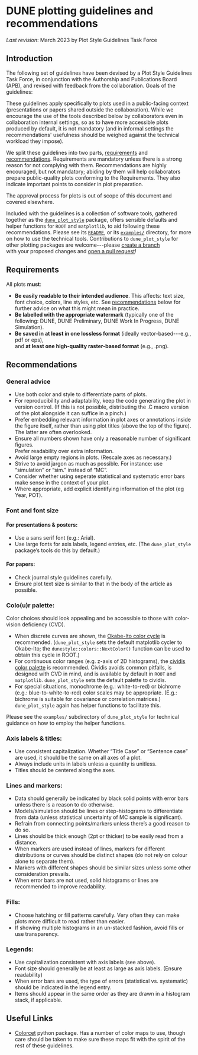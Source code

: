 # DUNE plotting guidelines and recommendations

_Last revision_: March 2023  by Plot Style Guidelines Task Force

## Introduction
The following set of guidelines have been devised by a Plot Style Guidelines Task Force, 
in conjunction with the Authorship and Publications Board (APB), and revised with feedback from the collaboration.
Goals of the guidelines:

These guidelines apply specifically to plots used in a public-facing context (presentations or papers shared outside the collaboration).
While we encourage the use of the tools described below by collaborators
even in collaboration internal settings, so as to have more accessible plots produced by default, it is not mandatory
(and in informal settings the recommendations' usefulness should be weighed against the technical workload they impose).

We split these guidelines into two parts, [requirements](#requirements) and [recommendations](#recommendations).
Requirements are mandatory unless there is a strong reason for not complying with them.
Recommendations are highly encouraged, but not mandatory; abiding by them will help collaborators prepare
public-quality plots conforming to the Requirements.  They also indicate important points to consider in plot preparation.

The approval process for plots is out of scope of this document and covered elsewhere.

Included with the guidelines is a collection of software tools, gathered together as the 
[`dune_plot_style`](https://github.com/DUNE/dune_plot_style) package, 
offers sensible defaults and helper functions for `ROOT` and `matplotlib`, to aid following these recommendations.
Please see its [`README`](https://github.com/DUNE/dune_plot_style/blob/main/README.md), 
or its [`examples/`](https://github.com/DUNE/dune_plot_style/tree/main/examples) directory, 
for more on how to use the technical tools.
Contributions to `dune_plot_style` for other plotting packages are welcome---please
[create a branch](https://docs.github.com/en/pull-requests/collaborating-with-pull-requests/proposing-changes-to-your-work-with-pull-requests/about-branches)  
with your proposed changes and [open a pull request](https://github.com/DUNE/dune_plot_style/compare)!

## Requirements
All plots **must**:

- **Be easily readable to their intended audience**.  This affects: text size, font choice, colors, line styles, etc. 
  See [recommendations](#recommendations) below for further advice on what this might mean in practice.
- **Be labelled with the appropriate watermark** (typically one of the following:
  DUNE, DUNE Preliminary, DUNE Work In Progress, DUNE Simulation).
- **Be saved in at least in one lossless format** (ideally vector-based---e.g., pdf or eps),  
  and **at least one high-quality raster-based format** (e.g., .png).

## Recommendations

### General advice

- Use both color and style to differentiate parts of plots.
- For reproducibility and adaptability, keep the code generating the plot in version control.
  (If this is not possible, distributing the .C macro version of the plot alongside it can suffice in a pinch.)
- Prefer embedding relevant information in plot axes or annotations inside the figure itself,
  rather than using plot titles (above the top of the figure). The latter are often overlooked.
- Ensure all numbers shown have only a reasonable number of significant figures.   
  Prefer readability over extra information.
- Avoid large empty regions in plots. (Rescale axes as necessary.)
- Strive to avoid jargon as much as possible. For instance: use “simulation” or “sim.” instead of “MC”.
- Consider whether using seperate statistical and systematic error bars make sense in the context of your plot.
- Where appropriate, add explicit identifying information of the plot (eg Year, POT).

### Font and font size

#### For presentations & posters:

- Use a sans serif font (e.g.: Arial).
- Use large fonts for axis labels, legend entries, etc.  (The `dune_plot_style` package’s tools do this by default.)

#### For papers:

- Check journal style guidelines carefully.
- Ensure plot text size is similar to that in the body of the article as possible. 

### Colo(u)r palette:
Color choices should look appealing and be accessible to those with color-vision deficiency (CVD).

- When discrete curves are shown, the [Okabe-Ito color cycle](https://jfly.uni-koeln.de/color/) is recommended.
  (`dune_plot_style` sets the default matplotlib cycler to Okabe-Ito; 
   the `dunestyle::colors::NextColor()` function can be used to obtain this cycle in ROOT.)
- For continuous color ranges (e.g. z-axis of 2D histograms), the [cividis color palette](https://journals.plos.org/plosone/article?id=10.1371/journal.pone.0199239)
  is recommended.  Cividis avoids common pitfalls,  is designed with CVD in mind,
  and is available by default in `ROOT` and `matplotlib`.
  `dune_plot_style` sets the default palette to cividis.
- For special situations, monochrome (e.g.: white-to-red) or bichrome (e.g.: blue-to-white-to-red)
  color scales may be appropriate.  (E.g.: bichrome is suitable for covariance or correlation matrices.)
  `dune_plot_style` again has helper functions to facilitate this.

Please see the `examples/` subdirectory of `dune_plot_style` for technical guidance
on how to employ the helper functions.

### Axis labels & titles:

- Use consistent capitalization. 
Whether “Title Case” or “Sentence case” are used,
it should be the same on all axes of a plot.
- Always include units in labels unless a quantity is unitless.
- Titles should be centered along the axes.

### Lines and markers:

- Data should generally be indicated by black solid points with error bars unless there is a reason to do otherwise.
- Models/simulation should be lines or step-histograms to differentiate from data (unless statistical uncertainty of MC sample is significant).
- Refrain from connecting points/markers unless there’s a good reason to do so.
- Lines should be thick enough (2pt or thicker) to be easily read from a distance.
- When markers are used instead of lines,
markers for different distributions or curves should be distinct shapes (do not rely on colour alone to separate them).
- Markers with different shapes should be similar sizes unless some other consideration prevails.
- When error bars are not used,
solid histograms or lines are recommended to improve readability.

### Fills:

- Choose hatching or fill patterns carefully.
Very often they can make plots more difficult to read rather than easier.
- If showing multiple histograms in an un-stacked fashion,
avoid fills or use transparency.

### Legends:

- Use capitalization consistent with axis labels (see above).
- Font size should generally be at least as large as axis labels. (Ensure readability)
- When error bars are used,
the type of errors (statistical vs. systematic) should be indicated in the legend entry.
- Items should appear in the same order as they are drawn in a histogram stack, if applicable.

## Useful Links
- [Colorcet](https://colorcet.holoviz.org) python package. Has a number of color maps to use, though care should be taken to make sure these maps fit with the spirit of the rest of these guidelines.
